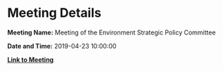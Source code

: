 # Meeting Details

**Meeting Name:** Meeting of the Environment Strategic Policy Committee

**Date and Time:** 2019-04-23 10:00:00

**[Link to Meeting](https://www.limerick.ie/council/whats-on/meeting-environment-strategic-policy-committee-4)**
